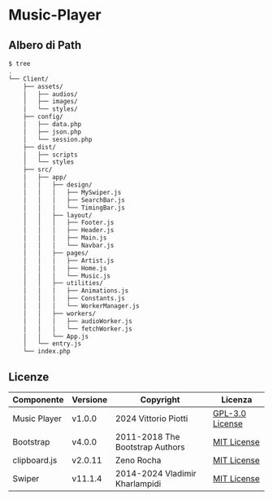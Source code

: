 # Music-Player


## Albero di Path

```bash
$ tree
.
└── Client/
    ├── assets/
    │   ├── audios/
    │   ├── images/
    │   └── styles/
    ├── config/
    │   ├── data.php
    │   ├── json.php
    │   └── session.php
    ├── dist/
    │   ├── scripts
    │   └── styles
    ├── src/
    │   ├── app/
    │   │   ├── design/
    │   │   │   ├── MySwiper.js
    │   │   │   ├── SearchBar.js
    │   │   │   └── TimingBar.js
    │   │   ├── layout/
    │   │   │   ├── Footer.js
    │   │   │   ├── Header.js
    │   │   │   ├── Main.js
    │   │   │   └── Navbar.js
    │   │   ├── pages/
    │   │   │   ├── Artist.js
    │   │   │   ├── Home.js
    │   │   │   └── Music.js
    │   │   ├── utilities/
    │   │   │   ├── Animations.js
    │   │   │   ├── Constants.js
    │   │   │   └── WorkerManager.js
    │   │   ├── workers/
    │   │   │   ├── audioWorker.js
    │   │   │   └── fetchWorker.js
    │   │   └── App.js
    │   └── entry.js
    └── index.php

```


## Licenze
| Componente         | Versione  | Copyright                         | Licenza                                                       |
|--------------------|-----------|-----------------------------------|---------------------------------------------------------------|
| Music Player | v1.0.0    | 2024 Vittorio Piotti              | [GPL-3.0 License](https://github.com/vittorioPiotti/Music-Player/blob/main/LICENSE.md) |
| Bootstrap          | v4.0.0    | 2011-2018 The Bootstrap Authors   | [MIT License](https://github.com/twbs/bootstrap/blob/master/LICENSE) |
| clipboard.js             | v2.0.11    | Zeno Rocha | [MIT License](https://clipboardjs.com/) |
| Swiper             | v11.1.4    | 2014-2024 Vladimir Kharlampidi | [MIT License](https://swiperjs.com) |
